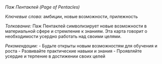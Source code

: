 *Паж Пентаклей \(Page of Pentacles\)*

*Ключевые слова:* амбиции, новые возможности, прилежность

*Толкование:* 
Паж Пентаклей символизирует новые возможности в материальной сфере и стремление к знаниям\. Эта карта говорит о необходимости усердно работать над своими целями\.

*Рекомендации:*
\- Будьте открыты новым возможностям для обучения и роста
\- Развивайте практические навыки и знания
\- Проявляйте усердие и терпение в достижении своих целей
